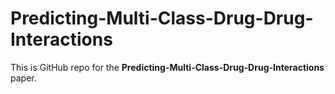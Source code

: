 # Predicting-Multi-Class-Drug-Drug-Interactions


This is GitHub repo for the **Predicting-Multi-Class-Drug-Drug-Interactions** paper.

